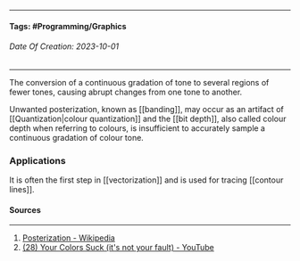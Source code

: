 __________________________________________________________________________
#### **Tags:** #Programming/Graphics
###### *Date Of Creation: 2023-10-01*
__________________________________________________________________________

The conversion of a continuous gradation of tone to several regions of fewer tones, causing abrupt changes from one tone to another.

Unwanted posterization, known as [[banding]], may occur as an artifact of [[Quantization|colour quantization]] and the [[bit depth]], also called colour depth when referring to colours, is insufficient to accurately sample a continuous gradation of colour tone.
### Applications
It is often the first step in [[vectorization]] and is used for tracing [[contour lines]].
#### Sources
__________________________________________________________________________
1. [Posterization - Wikipedia](https://en.wikipedia.org/wiki/Posterization)
2. [(28) Your Colors Suck (it's not your fault) - YouTube](https://www.youtube.com/watch?v=fv-wlo8yVhk&ab_channel=Acerola)